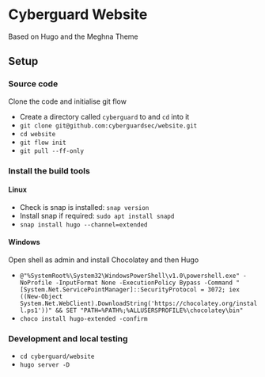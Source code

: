 # Cyberguard Website
Based on Hugo and the Meghna Theme

## Setup

### Source code
Clone the code and initialise git flow
* Create a directory called `cyberguard` to and `cd` into it
* `git clone git@github.com:cyberguardsec/website.git`
* `cd website`
* `git flow init`
* `git pull --ff-only`

### Install the build tools
#### Linux
* Check is snap is installed: `snap version`
* Install snap if required: `sudo apt install snapd`
* `snap install hugo --channel=extended`
#### Windows
Open shell as admin and install Chocolatey and then Hugo
* `@"%SystemRoot%\System32\WindowsPowerShell\v1.0\powershell.exe" -NoProfile -InputFormat None -ExecutionPolicy Bypass -Command "[System.Net.ServicePointManager]::SecurityProtocol = 3072; iex ((New-Object System.Net.WebClient).DownloadString('https://chocolatey.org/install.ps1'))" && SET "PATH=%PATH%;%ALLUSERSPROFILE%\chocolatey\bin"`
* `choco install hugo-extended -confirm`

### Development and local testing
* `cd cyberguard/website`
* `hugo server -D`
